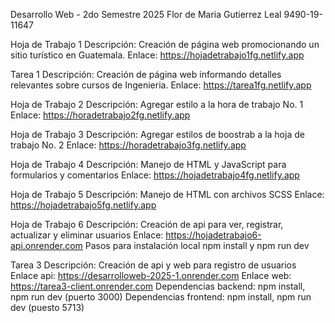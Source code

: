 Desarrollo Web - 2do Semestre 2025
Flor de Maria Gutierrez Leal
9490-19-11647

Hoja de Trabajo 1
Descripción: Creación de página web promocionando un sitio turístico en Guatemala.
Enlace: https://hojadetrabajo1fg.netlify.app

Tarea 1
Descripción: Creación de página web informando detalles relevantes sobre cursos de Ingenieria.
Enlace: https://tarea1fg.netlify.app

Hoja de Trabajo 2
Descripción: Agregar estilo a la hora de trabajo No. 1
Enlace: https://horadetrabajo2fg.netlify.app

Hoja de Trabajo 3
Descripción: Agregar estilos de boostrab a la hoja de trabajo No. 2
Enlace: https://horadetrabajo3fg.netlify.app

Hoja de Trabajo 4
Descripción: Manejo de HTML y JavaScript para formularios y comentarios
Enlace: https://hojadetrabajo4fg.netlify.app

Hoja de Trabajo 5
Descripción: Manejo de HTML con archivos SCSS
Enlace: https://hojadetrabajo5fg.netlify.app

Hoja de Trabajo 6
Descripción: Creación de api para ver, registrar, actualizar y eliminar usuarios
Enlace: https://hojadetrabajo6-api.onrender.com
Pasos para instalación local npm install y npm run dev

Tarea 3
Descripción: Creación de api y web para registro de usuarios
Enlace api: https://desarrolloweb-2025-1.onrender.com
Enlace web: https://tarea3-client.onrender.com
Dependencias backend: npm install, npm run dev (puerto 3000)
Dependencias frontend: npm install, npm run dev (puesto 5713)
